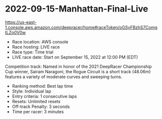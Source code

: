 
# 2022-09-15-Manhattan-Final-Live

https://us-east-1.console.aws.amazon.com/deepracer/home#raceToken/oGSyFBzhS7ComgtLZo0V0w

* Race location: AWS console
* Race hosting: LIVE race
* Race type: Time trial
* LIVE race date: Start on September 15, 2022 at 12:00 PM (EDT)

Competition track: Named in honor of the 2021 DeepRacer Championship Cup winner, Sairam Naragoni, the Rogue Circuit is a short track (48.06m) features a variety of moderate curves and sweeping turns.


* Ranking method: Best lap time
* Style: Individual lap
* Entry criteria: 1 consecutive laps
* Resets: Unlimited resets
* Off-track Penalty: 3 seconds
* Time per racer: 3 minutes
